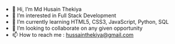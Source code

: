 - 👋 Hi, I’m Md Husain Thekiya
- 👀 I’m interested in Full Stack Development
- 🌱 I’m currently learning HTML5, CSS3, JavaScript, Python, SQL
- 💞️ I’m looking to collaborate on any given opportunity
- 📫 How to reach me : hussainthekiya@gmail.com

<!---
MdHusainThekiya/MdHusainThekiya is a ✨ special ✨ repository because its `README.md` (this file) appears on your GitHub profile.
You can click the Preview link to take a look at your changes.
--->
